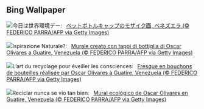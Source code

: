 ## Bing Wallpaper
![](https://www.bing.com/th?id=OHR.OlivaresMural_JA-JP5583290879_UHD.jpg&w=1000)今日は世界環境デー:&nbsp;&ensp;[ペットボトルキャップのモザイク画, ベネズエラ (© FEDERICO PARRA/AFP via Getty Images)](https://www.bing.com/th?id=OHR.OlivaresMural_JA-JP5583290879_UHD.jpg)
<br><br/>
![](https://www.bing.com/th?id=OHR.OlivaresMural_IT-IT6465447947_UHD.jpg&w=1000)Ispirazione Naturale?:&nbsp;&ensp;[Murale creato con tappi di bottiglia di Oscar Olivares a Guatire, Venezuela (© FEDERICO PARRA/AFP via Getty Images)](https://www.bing.com/th?id=OHR.OlivaresMural_IT-IT6465447947_UHD.jpg)
<br><br/>
![](https://www.bing.com/th?id=OHR.OlivaresMural_FR-FR6395710668_UHD.jpg&w=1000)L’art du recyclage pour éveiller les consciences:&nbsp;&ensp;[Fresque en bouchons de bouteilles réalisée par Oscar Olivares à Guatire, Venezuela (© FEDERICO PARRA/AFP via Getty Images)](https://www.bing.com/th?id=OHR.OlivaresMural_FR-FR6395710668_UHD.jpg)
<br><br/>
![](https://www.bing.com/th?id=OHR.OlivaresMural_ES-ES7218911366_UHD.jpg&w=1000)Reciclar nunca se vio tan bien:&nbsp;&ensp;[Mural ecológico de Oscar Olivares en Guatire, Venezuela (© FEDERICO PARRA/AFP via Getty Images)](https://www.bing.com/th?id=OHR.OlivaresMural_ES-ES7218911366_UHD.jpg)
<br><br/>
